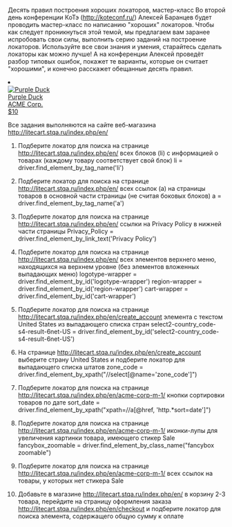 
Десять правил построения хороших локаторов, мастер-класс
Во второй день конференции КоТэ (http://koteconf.ru/) Алексей Баранцев будет проводить мастер-класс по написанию "хороших" локаторов.
Чтобы как следует проникнуться этой темой, мы предлагаем вам заранее испробовать свои силы, выполнить серию заданий на построение локаторов. Используйте все свои знания и умения, старайтесь сделать локаторы как можно лучше! А на конференции Алексей проведёт разбор типовых ошибок, покажет те варианты, которые он считает "хорошими", и конечно расскажет обещанные десять правил.


<li class="product column shadow hover-light">
    <a class="link" href="http://litecart.stqa.ru/en/rubber-ducks-c-1/purple-duck-p-5" title="Purple Duck">
      <div class="image-wrapper">
        <img class="image" src="/cache/e9e885434e630e21e69b9e37fcab8e97cafb0058160x160_fwb.png" srcset="/cache/e9e885434e630e21e69b9e37fcab8e97cafb0058160x160_fwb.png 1x, /cache/e9e885434e630e21e69b9e37fcab8e97cafb0058320x320_fwb.png 2x" alt="Purple Duck">
              </div>
      <div class="name">Purple Duck</div>
      <div class="manufacturer">ACME Corp.</div>
      <div class="price-wrapper">
                <span class="price">$10</span>
              </div>
    </a>
        <a href="/images/products/5-purple-duck-1.png" class="fancybox zoomable" data-fancybox-group="product-listing" title="Purple Duck" style="position: absolute; top: 15px; right: 15px; color: inherit;" rel="product-listing"><i class="fa fa-search"></i></a>
    </li>

Все задания выполняются на сайте веб-магазина http://litecart.stqa.ru/index.php/en/

1. Подберите локатор для поиска на странице http://litecart.stqa.ru/index.php/en/ всех блоков (li) с информацией о товарах (каждому товару соответствует свой блок)
li = driver.find_element_by_tag_name('li')

2. Подберите локатор для поиска на странице http://litecart.stqa.ru/index.php/en/ всех ссылок (a) на страницы товаров в основной части страницы (не считая боковых блоков)
a = driver.find_element_by_tag_name('a')

3. Подберите локатор для поиска на странице http://litecart.stqa.ru/index.php/en/ ссылки на Privacy Policy в нижней части страницы
Privacy_Policy = driver.find_element_by_link_text('Privacy Policy')

4. Подберите локатор для поиска на странице http://litecart.stqa.ru/index.php/en/ всех элементов верхнего меню, находящихся на верхнем уровне (без элементов вложенных выпадающих меню)
logotype-wrapper = driver.find_element_by_id('logotype-wrapper')
region-wrapper = driver.find_element_by_id('region-wrapper')
cart-wrapper = driver.find_element_by_id('cart-wrapper')

5. Подберите локатор для поиска на странице http://litecart.stqa.ru/index.php/en/create_account элемента с текстом United States из выпадающего списка стран
select2-country_code-s4-result-6net-US = driver.find_element_by_id('select2-country_code-s4-result-6net-US')

6. На странице http://litecart.stqa.ru/index.php/en/create_account выберите страну United States и подберите локатор для выпадающего списка штатов
zone_code = driver.find_element_by_xpath("//select[@name='zone_code']")

7. Подберите локатор для поиска на странице http://litecart.stqa.ru/index.php/en/acme-corp-m-1/ кнопки сортировки товаров по дате
sort_date = driver.find_element_by_xpath("xpath=//a[@href, 'http.*sort=date']")

8. Подберите локатор для поиска на странице http://litecart.stqa.ru/index.php/en/acme-corp-m-1/ иконки-лупы для увеличения картинки товара, имеющего стикер Sale
fancybox_zoomable = driver.find_element_by_class_name("fancybox zoomable")

9. Подберите локатор для поиска на странице http://litecart.stqa.ru/index.php/en/acme-corp-m-1/ всех ссылок на товары, у которых нет стикера Sale


10. Добавьте в магазине http://litecart.stqa.ru/index.php/en/ в корзину 2-3 товара, перейдите на страницу оформления заказа http://litecart.stqa.ru/index.php/en/checkout и подберите локатор для поиска элемента, содержащего общую сумму к оплате
